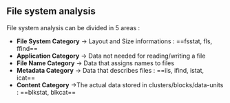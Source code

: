 ## File system analysis

File system analysis can be divided in 5 areas :
- **File System Category** -> Layout and Size informations : ==fsstat, fls, ffind==
- **Application Category** -> Data not needed for reading/writing a file
- **File Name Category** -> Data that assigns names to files 
- **Metadata Category** -> Data that describes files : ==ils, ifind, istat, icat==
- **Content Category** ->The actual data stored in clusters/blocks/data-units : ==blkstat, blkcat==